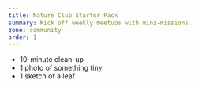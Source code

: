 ```yaml
---
title: Nature Club Starter Pack
summary: Kick off weekly meetups with mini-missions.
zone: community
order: 1
---
```

- 10-minute clean-up
- 1 photo of something tiny
- 1 sketch of a leaf
